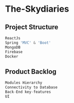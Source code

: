 # The-Skydiaries
## Project Structure
```python
ReactJs 
Spring 'MVC' & 'Boot'
MongoDB
Firebase
Docker
```
## Product Backlog
```python
Modules Hierarchy
Connectivity to Database
Back-End key-features
UI 
```
